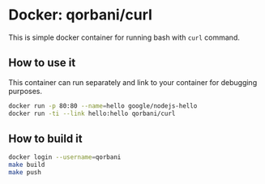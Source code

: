 # Docker: qorbani/curl

This is simple docker container for running bash with `curl` command.

## How to use it

This container can run separately and link to your container for debugging purposes.

```bash
docker run -p 80:80 --name=hello google/nodejs-hello
docker run -ti --link hello:hello qorbani/curl
```

## How to build it

```bash
docker login --username=qorbani
make build
make push
```

